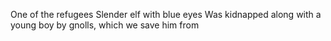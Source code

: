 One of the refugees
Slender elf with blue eyes
Was kidnapped along with a young boy by gnolls, which we save him from